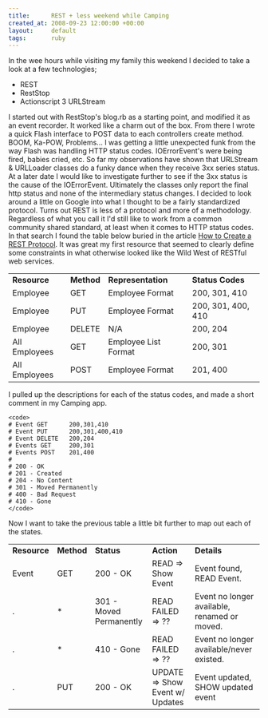 ```yaml
---
title:      REST + less weekend while Camping
created_at: 2008-09-23 12:00:00 +00:00
layout:     default
tags:       ruby
---
```


In the wee hours while visiting my family this weekend I decided to take a look at a few technologies;

-   REST
-   RestStop
-   Actionscript 3 URLStream

I started out with RestStop's blog.rb as a starting point, and modified it as an event recorder. It worked like a charm out of the box. From there I wrote a quick Flash interface to POST data to each controllers create method. BOOM, Ka-POW, Problems... I was getting a little unexpected funk from the way Flash was handling HTTP status codes. IOErrorEvent's were being fired, babies cried, etc. So far my observations have shown that URLStream & URLLoader classes do a funky dance when they receive 3xx series status. At a later date I would like to investigate further to see if the 3xx status is the cause of the IOErrorEvent. Ultimately the classes only report the final http status and none of the intermediary status changes.
I decided to look around a little on Google into what I thought to be a fairly standardized protocol. Turns out REST is less of a protocol and more of a methodology. Regardless of what you call it I'd still like to work from a common community shared standard, at least when it comes to HTTP status codes. In that search I found the table below buried in the article [How to Create a REST Protocol](http://www.xml.com/pub/a/2004/12/01/restful-web.html). It was great my first resource that seemed to clearly define some constraints in what otherwise looked like the Wild West of RESTful web services.

|               |            |                      |                    |
|---------------|------------|----------------------|--------------------|
| **Resource**  | **Method** | **Representation**   | **Status Codes**   |
| Employee      | GET        | Employee Format      | 200, 301, 410      |
| Employee      | PUT        | Employee Format      | 200, 301, 400, 410 |
| Employee      | DELETE     | N/A                  | 200, 204           |
| All Employees | GET        | Employee List Format | 200, 301           |
| All Employees | POST       | Employee Format      | 201, 400           |

I pulled up the descriptions for each of the status codes, and made a short comment in my Camping app.

    <code>
    # Event GET      200,301,410
    # Event PUT      200,301,400,410
    # Event DELETE   200,204
    # Events GET     200,301
    # Events POST    201,400
    #
    # 200 - OK
    # 201 - Created
    # 204 - No Content
    # 301 - Moved Permanently
    # 400 - Bad Request
    # 410 - Gone
    </code>

Now I want to take the previous table a little bit further to map out each of the states.

|              |            |                         |                                    |                                              |
|--------------|------------|-------------------------|------------------------------------|----------------------------------------------|
| **Resource** | **Method** | **Status**              | **Action**                         | **Details**                                  |
| Event        | GET        | 200 - OK                | READ =&gt; Show Event              | Event found, READ Event.                     |
| .            | \*         | 301 - Moved Permanently | READ FAILED =&gt; ??               | Event no longer available, renamed or moved. |
| .            | \*         | 410 - Gone              | READ FAILED =&gt; ??               | Event no longer available/never existed.     |
| .            | PUT        | 200 - OK                | UPDATE =&gt; Show Event w/ Updates | Event updated, SHOW updated event            |
